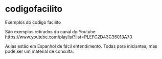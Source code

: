 codigofacilito
==============

Exemplos do codigo facilito

São exemplos retirados do canal do Youtube https://www.youtube.com/playlist?list=PLEFC2D43C36013A70

Aulas estão em Espanhol de fácil entendimento. Todas para iniciantes, mas pode ser um material de consulta.

